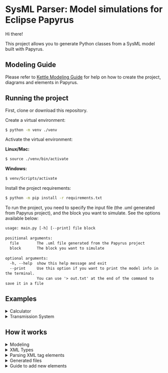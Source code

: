 # SysML Parser: Model simulations for Eclipse Papyrus

Hi there!

This project allows you to generate Python classes from a SysML model built with Papyrus. 

## Modeling Guide

Please refer to <a href="https://github.com/anapschuch/sysml-parser/blob/main/docs/Modeling%20Guide%20-%20Electric%20Kettle.pdf" target="_blank">Kettle Modeling Guide</a> for help on 
how to create the project, diagrams and elements in Papyrus.
## Running the project

First, clone or download this repository.

Create a virtual environment:

```bash
$ python -m venv ./venv
```

Activate the virtual environment:

**Linux/Mac:**
```bash
$ source ./venv/bin/activate
```

**Windows:**
```bash
$ venv/Scripts/activate
```

Install the project requirements:
```bash
$ python -m pip install -r requirements.txt
```

To run the project, you need to specify the input file (the .uml generated from Papyrus project),
and the block you want to simulate. See the options available below:
```
usage: main.py [-h] [--print] file block

positional arguments:
  file        The .uml file generated from the Papyrus project
  block       The block you want to simulate

optional arguments:
  -h, --help  show this help message and exit
  --print     Use this option if you want to print the model info in the terminal.
              You can use '> out.txt' at the end of the command to save it in a file
```

## Examples

<details>
<summary> Calculator </summary>

Inside the examples' folder, you can find the *Math.uml* file, which represents the Papyrus output from a model that 
has the following block:

| Block |       Block's State Machine       |
:-------------------------:|:---------------------------------:
|![](public/Math-ParametricDiagram.png)| ![](public/Math-StateMachine.PNG) |

The block has two outputs, `x` and `y`, and an internal parameter `z`.
At each iteration, `z` is incremented by 0.01, `y` is the cosine of `z`, and `x` is the sine of `z`. In
addition, there is a state machine that resets the `z` value when it is bigger than pi.

If you want to print information about the model, type in the terminal:

```bash
$ python main.py ./examples/Math.uml Calculator --print
```

To transform this model into Python classes, you can type:

```bash
$ python main.py ./examples/Math.uml Calculator
```

The files below will be generated inside the output folder: 
```
output
├── utils
│   └─── helpers.py
├── calculator.py
├── calculator.yaml
├── calculator.PNG
└─── main.py
```

The *calculator.py* contains the Calculator block seen in the image above, 
while the *main.py* has the logic to simulate it. The *calculator.yaml* file stores the state machine
content, which will be read by Sismic, a Python library that defines and execute statecharts.

It's important to note that main has two simulation parameters set, the `dT` and `n_iter`, 
which are the time between two interactions, and the number of interactions, respectively. 
You can change it accordingly to your needs.

Additionally, by default, the *main.py* generates graphs of all output ports as a function of time. 
You can also change it as you desire.

To run this example, type:

 ```bash
$ python ./output/main.py 
```

Two graphs will be generated, one for each output port. The images below shows the outputs for `n_iter = 8000`.

x             |  y
:-------------------------:|:-------------------------:
![](public/calculator-x.png) | ![](public/calculator-y.png)

</details>

<details>
<summary> Transmission System </summary>

There is also a more complete example available. 
This one is about an automatic transmission system of a car, in which the driver can choose between the four usual 
modes: parking, reverse, neutral and drive.

This model is based on the work done by Antony Stark in his personal blog. Please take a look [here](https://x-engineer.org/vehicle-acceleration-maximum-speed-modeling-simulation/) if you require additional information.


![](public/Transmission-system-parametric-diagram.png)

It receives the following inputs:

* `dT`: time between two iterations of the simulation
* `env_cr`: road load coefficient
* `env_slope`: slope angle of the road the car is in
* `env_ro`: air density
* `env_cd`: drag coefficient
* `fa`: frontal area of the car
* `pedal_position`: the percentage of the pedal that is pressed (a number between 0 and 100)
* `current_gear`: the gear (parking, reverse, neutral and drive) that the driver is in. 
  Note that there is an order that must be followed to change gears, e.g. the driver cannot go to drive directly 
  from parking, they must go to reverse and neutral first. This logic is inside a state machine in the model, 
  so the mode will be changed only if your input is correct.
  
These inputs must be given to the simulation in the form of a file. 
You can check the *examples/inputs_transmission_system.csv* file that is available. Each line of represents an iteration, 
and an empty cell means that the input hasn't changed.

There are three outputs in this system, the engine and vehicle's speed, and the drive gear. In the drive gear, 
we can see how the automatic transmission works. 

To generate the python files for this example, type:

```bash
$ python main.py ./examples/TransmissionSystem.uml System
```

You must change the csv input in the *output/main.py* file. After that, move the terminal to the output folder and 
run the simulation:

 ```bash
$ cd output
$ python main.py 
```

Below are the outputs generated from the inputs given:

vehicle speed (m/s)        |  drive gear | engine speed (rpm)
:-------------------------:|:-------------------------:|:-------------------------:
![](public/transmission-system-vehicle-speed.png) | ![](public/transmission-system-drive-gear.png) | ![](public/transmission-system-engine-speed.png)
</details>


## How it works 

<details>
<summary> Modeling </summary>

In a Model-based Systems Engineering approach, the diagrams and artifacts are merely views of the system's model, 
which is the single source of truth. This guarantees that there's no inconsistency between the diagrams, and any change made 
will be reflected in all the views. Furthermore, it's useful when communicating with stakeholders or team members, 
due to the possibility to show only the components that are interesting for the person looking at it. 

In this context, the parser reads elements of the model, not diagrams. This means that it doesn't take into account
the diagrams you chose while developing your system, nor how you represented elements in it. What really matters 
are the connections and elements of the model. Below is a brief overview of the elements you can choose when modeling your system.

The parser allows you to simulate a block at a time. There are two ways to communicate parameters in a block: you can use 
FlowPorts when the information is coming into the block or getting out of it, and Properties to address states and internal 
parameters. To connect two elements (ports or properties), use an Item Flow. It allows you to represent the direction of the information,
from where it comes to where it goes.

If you want to represent some constraint between elements, use a Constraint Block. When defining the specification, do it through
an Opaque Expression. There you can define an equation that represents the relation between variables. Add Flow Ports to represent
the parameters that are being used in the constraint.

You can add nested blocks. To do so, please represent it as Block elements, not variables with some Block type. For example,
the System block below has two inner blocks, the VehicleSimulator and the TransmissionSystem. 

<p align="middle">
<img src="public/ModelExplorer-TransmissionSystem.PNG" width="250" alt="model-explorer"/>
</p>

You can also represent behaviors through state machines. Right now, we don't support parallel regions. Entry behaviors
and inner state machines can be added in states. Triggers must be added in transitions that are not from the initial state.
In this context, use Opaque Behaviors to represent actions in state, and Change Events to represent triggers.

Additionally, in the simulation that is generated by the parser, the state machine will be updated before the block. 
So imagine that there is an `engine_speed_param` connected to an `engine_speed` port. In this case, if there is a state machine 
that updates the value of the `engine_speed_param`, this action would be overwritten by the value coming from the port. 
Model with this in mind: in state machines, only update the value of ports or 
properties that are not updated by other block data.

<p align="middle">
<img src="public/StateMachine-update-order.png" width="250" alt="update-order"/>
</p>

</details>

<details>
<summary> XML Types </summary>

In the last section, we gave an overview of the elements that should be used when modeling the system, so they are understandable by
this parser. Here we will discuss technically the supported elements and where you can find them, and show the first step to extend this code.

If we look at the *.uml* file generated from Papyrus, we will see that it looks like the snippet below.

```xml
<ownedAttribute xmi:type="uml:Port" xmi:id="_WKF1QOESEeyXPMXG3lFeMw" name="env_cr" 
                aggregation="composite">
    <type xmi:type="uml:PrimitiveType" href="pathmap://UML_LIBRARIES/UMLPrimitiveTypes.library.uml#Real"/>
</ownedAttribute>
```

Basically, there are different tag types. Some examples are ownedAttribute, type, defaultValue and ownedRule. 
The current supported types can be seen [here](https://github.com/anapschuch/xml-parser/blob/main/source/xml_types/xml_tag.py#L4).

If we take a look at the .uml file, we will see that the project structure is built with UML types, while the SysML ones come at the end, and refer to some UML type. 
For example, for the port in the snippet above, we can see that it is the base port of a FlowPort:

```xml
<DeprecatedElements:FlowPort xmi:id="_WKHqcOESEeyXPMXG3lFeMw" base_Port="_WKF1QOESEeyXPMXG3lFeMw" 
                             direction="in"/>
```

This will be important when associating elements in the parser.

In addition to this, the tags also have different attributes, like xmi:type, xmi:id, name and base_Port. 
The current supported attributes can be seen [here](https://github.com/anapschuch/xml-parser/blob/main/source/xml_types/xml_tag_attribute.py#L4).
Furthermore, there are different *xmi_type* values, and the supported ones can be seen [here](https://github.com/anapschuch/xml-parser/blob/main/source/xml_types/xmi_type.py#L4).

In case you run the project and face an error about a not found type, you can add it in these files. 
Note that we chose to restrict the allowed types because they must be associated with some logic later. 
Having a type in these files doesn't mean the parser understands what it means and how it interacts with the other elements in the model. 
This will be covered in the next section.
</details>

<details>
<summary> Parsing XML tag elements </summary>

Basically each tag that is important for the simulation is transformed into a Python
class or is used to update an existing element. The Figureure below shows the current class files that
are used in the parser. Almost all classes derive from a Basic class, which implements
common attributes and methods. The ones that do not inherit from the Basic are simpler,
such as the `PrimitiveType`, which stores only a reference to the type.

<p align="middle">
<img src="public/uml-folder-structure.PNG" width="160" alt="uml-folder-structure"/>
<img src="public/basic-class-diagram.PNG" width="180" alt="basic-class"/>
</p>

The idea is similar to the XML tags: each class can add children and transform them
into attributes that have some meaning. For example, the code snippet below shows the
Property class. Note that, in addition to the default attributes, it has other two, `type`
and `default_value`. The method `add_children` sets these attributes, depending on the
type of child received. In the case of an unexpected child, an error is thrown.

```python
class Property(Basic):
    def __init__(self, name, xmi_id):
        super().__init__(name, xmi_id)
        self.type = None
        self.default_value = None

    def add_children(self, child):
        if type(child) is PrimitiveType:
            self.type = child.type
        elif type(child) is DefaultValue:
            self.default_value = child.value
        else:
            raise Exception("Unexpected child for UMLProperty: " + type(child))

    def print(self, indentation):
        print(' ' * indentation, f"Property: {self.xmi_id} - {self.name}", sep="")
        if self.default_value is not None:
            print(' ' * (indentation + 2), f"Default Value: {self.default_value}", sep="")
```


The `SysMLParser` class is responsible for transforming the whole XML content into
Python elements. The Figure below shows the main attributes and methods of this class. It is
important to mention that private attributes and methods were hidden in this diagram,
because they are internal to the class and exist only to help parse elements.

<p align="middle">
<img src="public/sysml_parser.png" width="250" alt="sysml-parser-class"/>
</p>

Below each element is explained with more details:
* `get_block method`: from the name given as an input, returns the block element if
it exists.
* `parse_tag method`: this is the most important function of this class. Depending on
the tag type and xmi type received, an element of one of the classes discussed above
is created or updated (or noting is done, in case of receiving a tag that is not used
in the simulation). Children of this tag are parsed recursively, and added in the
element created (using the `add_children` function mentioned before). This method
also populates the attributes of the `SysMLParser` class, as discussed in other items.

* `__init__`: method called when the class is created. Receives the path of the file in
which the model is stored. It parses this file calling the `parse_tag` function for all
children of the root node.

* `ids`: a dictionary containing all the ids that reference an element supported by
the parser. This is used when we have an element that is linked to another. For
example, Flow Ports are defined using a `base_Port`, while Constraint Blocks have a
`base_Class`. See the XML snippet below:

```xml
<Blocks:Block xmi:id="_NL_F0EqREe2YPdtfy5e7BA" base_Class="_NL9QoEqREe2YPdtfy5e7BA"/>
<PortsAndFlows:ItemFlow xmi:id="_hk7oAEqpEe2YPdtfy5e7BA" base_InformationFlow="_hk5y0EqpEe2YPdtfy5e7BA"/>
<ConstraintBlocks:ConstraintBlock xmi:id="_dlF4oEtJEe2YPdtfy5e7BA" base_Class="_dkEk8EtJEe2YPdtfy5e7BA"/>
<DeprecatedElements:FlowPort xmi:id="_gpbMUEtJEe2YPdtfy5e7BA" base_Port="_go8EIEtJEe2YPdtfy5e7BA" 
                             direction="in"/>
```

Both Blocks and Constraint Blocks reference a UML Class. Therefore, to know
the type of a class, we need to search for a tag that references its xmi:id in the
`base_Class` attribute.

* `blocks`: a vector containing all the ids of the SysML blocks found in this file. Every
time we find a tag that references a block, we add its base class id in this vector
(the base class is the element that has all the information of the block, i.e, ports,
constraints, state machines, etc). This attribute is useful because, since the tool
allows the simulation of a block in the system, when the user inputs the name of
desired block the program will search for it looking for the ids that are in this vector.
The Figure below shows the piece of code where this vector is populated.

<p align="middle">
<img src="public/code-snippet-blocks.PNG" width="500" alt="code-snippet-blocks"/>
</p>

* `items_flow` and `items_flow reversed`: dictionaries containing all the Item Flow elements found in the XML content. 
When we use an Item Flow to connect two elements, they are not necessarily created inside the block that contains its 
endings. Therefore, all the ones found in the model are saved in this attribute. For the `items_flow` dictionary, 
the keys are the source ids, while the values are a vector containing all the target ids that are connected with 
the source key. Analogous for `items_flow_reversed`, but with target ids being the keys. 

* `triggers` and `events`: when we create state machines, all transitions (excluding the one from the initial state) must 
have a trigger. As mentioned in the 'Modeling' section, we use Change Events to represent state transitions. For example, 
take a look at the two snippets below. In the first one, the transition has a trigger with event 
attribute equals to `_ymIu4EtcEe2YPdtfy5e7BA`, referencing a Change Event that checks if `power_toggle` is enabled 
(second XML snippet).
```xml
<transition xmi:type="uml:Transition" xmi:id="_wM6qMEtbEe2YPdtfy5e7BA" source="_nryWoEtbEe2YPdtfy5e7BA" 
            target="_jvKJAEtbEe2YPdtfy5e7BA">
    <trigger xmi:type="uml:Trigger" xmi:id="_ViFUYEtdEe2YPdtfy5e7BA" event="_ymIu4EtcEe2YPdtfy5e7BA"/>
</transition>
```

```xml
<packagedElement xmi:type="uml:ChangeEvent" xmi:id="_ymIu4EtcEe2YPdtfy5e7BA" name="power on">
    <changeExpression xmi:type="uml:OpaqueExpression" xmi:id="_OrWGEEtdEe2YPdtfy5e7BA">
        <language>Natural language</language>
        <body>power_toggle</body>
    </changeExpression>
</packagedElement>
```

Therefore, since events allow the transitions to happen, the triggers dictionary
stores all the triggers that are attached with an event, which is the dictionary key.
In addition, the events data structure stores the event info, based on the event id,
which is the key for this dictionary.

<p align="middle">
<img src="public/code-snippet-events-and-triggers.PNG" width="500" alt="events and triggers"/>
</p>

</details>
<details>
<summary>Generated files</summary>

To walk through how the files are generated, we will be using the Calculator example. The Figure below shows
the class diagram for the source code generated for this example.

<p align="middle">
<img src="public/calculator.png" width="600" alt="calculator-class-diagram"/>
</p>

Blocks are transformed into classes that inherit from a helper class called `Block`, while
Constraint Blocks inherit from `ConstraintBlock` helper class. Both of this helpers inherit
from the `Basic` class. The file `generator.py`, located inside the source folder, contains the
auxiliary functions used to generate the classes and output files in general. Below we will
cover how constraints, state machines and blocks are generated with more details.

### Constraints

All constraints from a block are transformed into classes and their code is stored
in the same file of the block. For example, the Calculator class is stored in the file
`calculator.py`, which has the implementation of this class and the internal constraint
blocks X, Y and Z. The code that implements a Constraint Block is really simple, and an
example is shown below.

```python
class Y(ConstraintBlock):
    def __init__(self):
        super().__init__()
        self.inputs = ['_fe9qkDlREe2ZHoYOIYCrsA']
        self.add_port('_ccR8sDlREe2ZHoYOIYCrsA', 'y')
        self.add_port('_fe9qkDlREe2ZHoYOIYCrsA', 'z')

    def update(self):
        if not self.check_if_all_values_are_set():
            return

        self.attrs['y']=cos(self.attrs['z'])
```

Basically, all input and output ports are added in the initialization, and the inputs are
also stored in a vector called `inputs`. This is used to check if all input port values are set,
so the outputs can be calculated. In addition, there is an `update` function that updates
the output values based on the inputs.

### State Machines

To deal with state machine behaviors, we are using a Python library called Sismic,
which provides a set of tools to define and execute statecharts.
Inside the parser code, there is a class called `StateMachineGenerator`, that will transform
an instantiation of the class `StateMachine` into a `.yaml` file that can be read by this library.
The snippet below shows the generated `.yaml` file for the Calculator’s state machine.

```yaml
statechart:
  name: Calculator
  root state:
    name: Region
    initial: Reset
    states:
      - name: Reset
        on entry: |
          attrs['z'] = 0
        transitions:
          - target: Reset
            event: reset z

```

Once this file is generated, an attribute that stores the state machine is created in the
main block. For example, looking back at the class diagram, the class Calculator has an attribute
called `calculator_sm`.

Note that in the yaml file the events are mentioned using their name. That said, blocks
also have an `update_state_machine` function that execute events based on their specification. 
To generate this function, the triggers and events dictionaries of the `SysMLParser`
class mentioned earlier are used. Below is the code that updates the Calculator’s state
machine.

```python
    def update_state_machine(self):
        if not self.check_if_all_values_are_set():
            return
        if self.attrs['z'] >= pi:
            self.calculator_sm.queue('reset z')
        self.calculator_sm.execute()
```

### Blocks

Blocks have helpers functions inherited from the helper class to define ports, properties
and inner classes (i.e, other blocks or constraint blocks), used when the class is initialized.
Another important concept for blocks is the order in which their internal structures are
updated, based on the Items Flow.

This order is calculated recursively, starting from the output ports. That is the reason
we have the structure `items_flow_reversed` in the parser. For example, if we look back
at the diagrams for the Calculator example, we will note that the outputs y and x depend on the Constraint Blocks Y
and X, respectively. Both of them depend on the internal property z, which depends on
the Constraint Block Z. Therefore, we must start considering the z value, then we can
update the constraint block Z, and after that update constraints X and Y, that will lead
to the output values. The order in which the items should be updated is stored in the
`update_order` attribute of each block.


In addition, all blocks have a function update that is inherited from the helper class
Block. In this function, the state machine is first updated, and then each internal structure
is also updated, based on the order defined by the `update_order` attribute. Furthermore,
the items flow are used to connect elements, updating parameters and port values.



</details>
<details>
<summary>Guide to add new elements</summary>

The steps below summarise what is needed to add new elements in the parser.

* First of all, the XML types of the element you want to add support to must be allowed in the program. 
Therefore, check if the enumerations `XMLTagTypes`, `XMLTagAttributeTypes` and `XMITypeTypes` contain the types 
of this new element. Look back at section XML Types further details.
    
* Go to the `SysMLParser` class. There, a function named `parse_tag` is responsible to transform a XML tag into some 
Python structure. It can be a class, such as the ones located inside the `source/classes` folder, or it can 
reference an element that already exists.

  - In case it is a new class: start by creating the class in the folder mentioned in the last paragraph. 
  After that, this element can be added inside another class as a child, or can be an independent structure, 
  such as the blocks. In the first scenario, you must go to the parent class and threat how this child will be added. 
  For an example on how to do so, look back at section 'Parsing XML tag elements' and see how the default value or 
  primitive type children are added for the property class. In the other scenario, add an attribute inside the 
  `SysMLParser` class that will store elements of this type. For example, you could add a `requirements` attribute to 
  store the Requirement Blocks. 
  - In case you are modifying an existing element: as mentioned earlier, some XML elements reference others using attributes
such as `base_Port` and `base_Class`. Therefore, to find this base element, use the `ids` dictionary of the parser class. 
After that, you can update the base element based on your needs.
      

* This last step depends on the element that you want to add and its scope in the model.
  - If the element is related to state machines: you should start checking how this structure or behavior can be 
  represented in Sismic, the Python library this work uses to define and execute state machines. After that, 
  the class `StateMachineGenerator` deals with transforming the Python classes into the `yaml` content that is 
  understandable by this state chart library.
        
  - Otherwise, this new element should probably be treated inside one of the auxiliary functions located in the 
  `generator.py` file. For example, the `generate_constraint_code` function deals with Constraint Blocks, while 
  `generate_output_files` function deals with the main Block classes.
    
Furthermore, if you are working with elements that do not affect the simulation itself, you can treat them 
directly in the main file. For example, we have mentioned that the `print_blocks_info` function, that prints the model 
information in the console, is called when the program runs with the print flag. In this scenario, if you only want 
to print the requirements, for example, you could create another flag in the execution options, add a function to 
implement the print logic and reference it in the main file. 
</details>